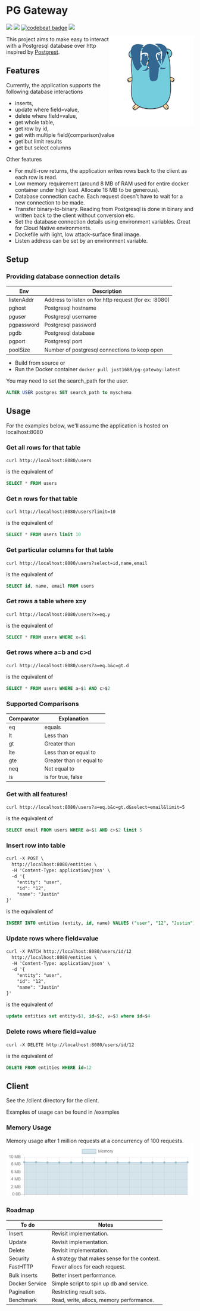 # PG Gateway
<a href="https://github.com/just1689/pg-gateway/releases"><img src="https://img.shields.io/badge/version-2.0-blue" /></a>&nbsp;<a href="https://goreportcard.com/report/github.com/just1689/pg-gateway"><img src="https://goreportcard.com/badge/github.com/just1689/pg-gateway"></a>&nbsp;<a href="https://codebeat.co/projects/github-com-just1689-pg-gateway-master"><img alt="codebeat badge" src="https://codebeat.co/badges/41278d9d-5877-4f6b-8638-9eec74b9aeba" /></a>&nbsp;<a href="https://codeclimate.com/github/just1689/pg-gateway/maintainability"><img src="https://api.codeclimate.com/v1/badges/28264ac4d5c087d43928/maintainability" /></a>
<br />

<img align="right" height="240" src="docs/pg2.png" />

This project aims to make easy to interact with a Postgresql database over http inspired by <a href="https://github.com/PostgREST/postgrest">Postgrest</a>.


## Features

Currently, the application supports the following database interactions 
- inserts, 
- update where field=value,
- delete where field=value,
- get whole table, 
- get row by id, 
- get with multiple field{comparison}value
- get but limit results
- get but select columns

Other features
- For multi-row returns, the application writes rows back to the client as each row is read.
- Low memory requirement (around 8 MB of RAM used for entire docker container under high load. Allocate 16 MB to be generous).
- Database connection cache. Each request doesn't have to wait for a new connection to be made.
- Transfer binary-to-binary. Reading from Postgresql is done in binary and written back to the client without conversion etc.
- Set the database connection details using environment variables. Great for Cloud Native environments. 
- Dockefile with light, low attack-surface final image.
- Listen address can be set by an environment variable.

## Setup

### Providing database connection details
| Env | Description |
|---|---|
| listenAddr | Address to listen on for http request (for ex: :8080) |
| pghost | Postgresql hostname |
| pguser | Postgresql username |
| pgpassword | Postgresql password |
| pgdb | Postgresql database |
| pgport | Postgresql port |
| poolSize | Number of postgresql connections to keep open |

- Build from source or
- Run the Docker container `docker pull just1689/pg-gateway:latest`

You may need to set the search_path for the user.
```sql
ALTER USER postgres SET search_path to myschema
```

## Usage
For the examples below, we'll assume the application is hosted on localhost:8080

### Get all rows for that table
```shell script
curl http://localhost:8080/users
```
is the equivalent of  
```sql
SELECT * FROM users
```

### Get n rows for that table
```shell script
curl http://localhost:8080/users?limit=10
```
is the equivalent of  
```sql
SELECT * FROM users limit 10
```


### Get particular columns for that table
```shell script
curl http://localhost:8080/users?select=id,name,email
```
is the equivalent of  
```sql
SELECT id, name, email FROM users
```


### Get rows a table where x=y
```shell script
curl http://localhost:8080/users?x=eq.y
```
is the equivalent of  
```sql
SELECT * FROM users WHERE x=$1
```



### Get rows where a=b and c>d
```shell script
curl http://localhost:8080/users?a=eq.b&c=gt.d
```
is the equivalent of  
```sql
SELECT * FROM users WHERE a=$1 AND c>$2
```

### Supported Comparisons
| Comparator | Explanation |
|---|---|
| eq | equals |
| lt | Less than |
| gt | Greater than |
| lte | Less than or equal to |
| gte | Greater than or equal to |
| neq | Not equal to |
| is | is for true, false |

### Get with all features!
```shell script
curl http://localhost:8080/users?a=eq.b&c=gt.d&select=email&limit=5
```
is the equivalent of  
```sql
SELECT email FROM users WHERE a=$1 AND c>$2 limit 5
```





### Insert row into table
```shell script
curl -X POST \
  http://localhost:8080/entities \
  -H 'Content-Type: application/json' \
  -d '{
	"entity": "user",
	"id": "12",
	"name": "Justin"
}'
```
is the equivalent of  
```sql
INSERT INTO entities (entity, id, name) VALUES ("user", "12", "Justin")
```



### Update rows where field=value
```shell script
curl -X PATCH http://localhost:8080/users/id/12
  http://localhost:8080/entities \
  -H 'Content-Type: application/json' \
  -d '{
	"entity": "user",
	"id": "12",
	"name": "Justin"
}'
```
is the equivalent of  
```sql
update entities set entity=$1, id=$2, v=$3 where id=$4
```



### Delete rows where field=value
```shell script
curl -X DELETE http://localhost:8080/users/id/12
```
is the equivalent of  
```sql
DELETE FROM entities WHERE id=12
```


## Client

See the /client directory for the client.

Examples of usage can be found in /examples


### Memory Usage
Memory usage after 1 million requests at a concurrency of 100 requests. 
<img src="docs/memory3.png" />


### Roadmap
| To do | Notes |
|---|---|
| Insert | Revisit implementation. |
| Update | Revisit implementation. |
| Delete | Revisit implementation. |
| Security | A strategy that makes sense for the context. |
| FastHTTP | Fewer allocs for each request. |
| Bulk inserts | Better insert performance. |
| Docker Service | Simple script to spin up db and service. |
| Pagination | Restricting result sets. |
| Benchmark | Read, write, allocs, memory performance. |

